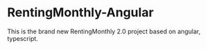 # RentingMonthly-Angular
This is the brand new RentingMonthly 2.0 project based on angular, typescript.
